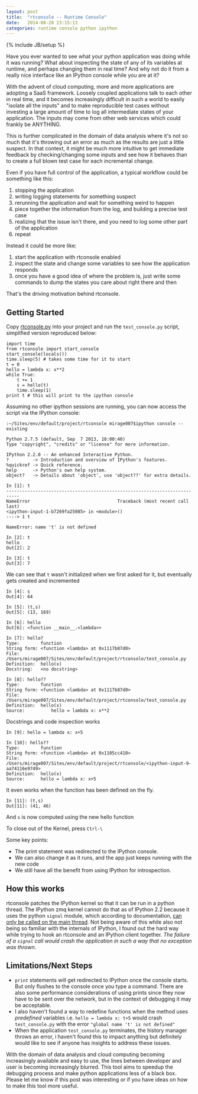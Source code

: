 ```yaml
---
layout: post
title:  "rtconsole -- Runtime Console"
date:   2014-08-28 23:15:13
categories: runtime console python ipython
---
```

{% include JB/setup %}

Have you ever wanted to see what your python application was doing while it was running? What about inspecting the state of any of its variables at runtime, and perhaps changing them in real time? And why not do it from a really nice interface like an IPython console while you are at it?

With the advent of cloud computing, more and more applications are adopting a SaaS framework. Loosely coupled applications talk to each other in real time, and it becomes increasingly difficult in such a world to easily "isolate all the inputs" and to make reproducible test cases without investing a large amount of time to log all intermediate states of your application. The inputs may come from other web services which could frankly be ANYTHING. 

This is further complicated in the domain of data analysis where it's not so much that it's throwing out an error as much as the results are just a little suspect. In that context, it might be much more intuitive to get immediate feedback by checking/changing some inputs and see how it behaves than to create a full blown test case for each incremental change.

Even if you have full control of the application, a typical workflow could be something like this:

1. stopping the application
2. writing logging statements for something suspect
3. rerunning the application and wait for something weird to happen
4. piece together the information from the log, and building a precise test case
5. realizing that the issue isn't there, and  you need to log some other part of the application
6. repeat

Instead it could be more like:

1. start the application with rtconsole enabled
2. inspect the state and change some variables to see how the application responds
3. once you have a good idea of where the problem is, just write some commands to dump the states you care about right there and then

That's the driving motivation behind rtconsole. 

Getting Started
---------------

Copy [rtconsole.py][rtconsole] into your project and run the `test_console.py` script, simplified version reproduced below:

    import time
    from rtconsole import start_console
    start_console(locals())
    time.sleep(5) # takes some time for it to start
    t = 0
    hello = lambda x: x**2
    while True:
        t += 1
        s = hello(t)
        time.sleep(1)
    print t # this will print to the ipython console

Assuming no other ipython sessions are running, you can now access the script via the IPython console:

    :~/Sites/env/default/project/rtconsole mirage007$ipython console --existing

    Python 2.7.5 (default, Sep  7 2013, 18:00:40) 
    Type "copyright", "credits" or "license" for more information.

    IPython 2.2.0 -- An enhanced Interactive Python.
    ?         -> Introduction and overview of IPython's features.
    %quickref -> Quick reference.
    help      -> Python's own help system.
    object?   -> Details about 'object', use 'object??' for extra details.

    In [1]: t
    ---------------------------------------------------------------------------
    NameError                                 Traceback (most recent call last)
    <ipython-input-1-b7269fa25085> in <module>()
    ----> 1 t

    NameError: name 't' is not defined

    In [2]: t
    hello
    Out[2]: 2

    In [3]: t
    Out[3]: 7

We can see that `t` wasn't initialized when we first asked for it, but eventually gets created and incremented

    In [4]: s
    Out[4]: 64

    In [5]: (t,s)
    Out[5]: (13, 169)

    In [6]: hello
    Out[6]: <function __main__.<lambda>>

    In [7]: hello?
    Type:        function
    String form: <function <lambda> at 0x1117b87d0>
    File:        /Users/mirage007/Sites/env/default/project/rtconsole/test_console.py
    Definition:  hello(x)
    Docstring:   <no docstring>

    In [8]: hello??
    Type:        function
    String form: <function <lambda> at 0x1117b87d0>
    File:        /Users/mirage007/Sites/env/default/project/rtconsole/test_console.py
    Definition:  hello(x)
    Source:          hello = lambda x: x**2

Docstrings and code inspection works

    In [9]: hello = lambda x: x+5

    In [10]: hello??
    Type:        function
    String form: <function <lambda> at 0x1105cc410>
    File:        /Users/mirage007/Sites/env/default/project/rtconsole/<ipython-input-9-aa74116e9749>
    Definition:  hello(x)
    Source:      hello = lambda x: x+5

It even works when the function has been defined on the fly.

    In [11]: (t,s)
    Out[11]: (41, 46)


And `s` is now computed using the new hello function

To close out of the Kernel, press `Ctrl-\` 

Some key points:

- The print statement was redirected to the IPython console. 
- We can also change it as it runs, and the app just keeps running with the new code
- We still have all the benefit from using IPython for introspection. 

How this works
----------

rtconsole patches the IPython kernel so that it can be run in a python thread. The IPython zmq kernel cannot do that as of IPython 2.2 because it uses the python `signal` module, which according to documentation, [can only be called on the main thread](https://docs.python.org/2/library/signal.html#module-signal). Not being aware of this while also not being so familiar with the internals of IPython, I found out the hard way while trying to hook an rtconsole and an IPython client together. *The failure of a `signal` call would crash the application in such a way that no exception was thrown.*

Limitations/Next Steps
----------

- `print` statements will get redirected to IPython once the console starts. But only flushes to the console once you type a command. There are also some performance considerations of using prints since they now have to be sent over the network, but in the context of debugging it may be acceptable.
- I also haven't found a way to redefine functions when the method uses *predefined* variables i.e. `hello = lambda x: t+5` would crash `test_console.py` with the error `"global name 't' is not defined"`
- When the application `test_console.py` terminates, the history manager throws an error, i haven't found this to impact anything but definitely would like to see if anyone has insights to address these issues.

With the domain of data analysis and cloud computing becoming increasingly available and easy to use, the lines between developer and user is becoming increasingly blurred. This tool aims to speedup the debugging process and make python applications less of a black box. Please let me know if this post was interesting or if you have ideas on how to make this tool more useful.

[rtconsole]: https://github.com/mirage007/rtconsole
